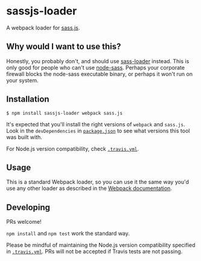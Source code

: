 # sassjs-loader

A webpack loader for [sass.js](https://www.npmjs.com/package/sass.js).

## Why would I want to use this?
Honestly, you probably don't, and should use [sass-loader](https://github.com/jtangelder/sass-loader) instead. This is only good for people who can't use [node-sass](https://www.npmjs.com/package/node-sass). Perhaps your corporate firewall blocks the node-sass executable binary, or perhaps it won't run on your system. 

## Installation

```
$ npm install sassjs-loader webpack sass.js
```

It's expected that you'll install the right versions of `webpack` and `sass.js`. Look in the `devDependencies` in [`package.json`](./package.json) to see what versions this tool was built with.

For Node.js version compatibility, check [`.travis.yml`](./.travis.yml#L2).

## Usage

This is a standard Webpack loader, so you can use it the same way you'd use any other loader as described in the [Webpack documentation](https://webpack.github.io/docs/using-loaders.html).

## Developing

PRs welcome! 

`npm install` and `npm test` work the standard way.

Please be mindful of maintaining the Node.js version compatibility specified in [`.travis.yml`](./.travis.yml#L2). PRs will not be accepted if Travis tests are not passing.


